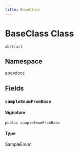 ```yaml
---
title: BaseClass
---
```


# BaseClass Class
`abstract`

## Namespace
apexdocs

## Fields
### `sampleEnumFromBase`

#### Signature
```apex
public sampleEnumFromBase
```

#### Type
SampleEnum